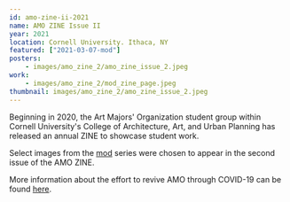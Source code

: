 ```yaml
---
id: amo-zine-ii-2021
name: AMO ZINE Issue II
year: 2021
location: Cornell University. Ithaca, NY
featured: ["2021-03-07-mod"]
posters:
    - images/amo_zine_2/amo_zine_issue_2.jpeg
work:
    - images/amo_zine_2/mod_zine_page.jpeg
thumbnail: images/amo_zine_2/amo_zine_issue_2.jpeg
---
```


Beginning in 2020, the Art Majors' Organization student group within
Cornell University's College of Architecture, Art, and Urban Planning has
released an annual ZINE to showcase student work.

Select images from the [mod](/art/mod) series were chosen to
appear in the second issue of the AMO ZINE.

More information about the effort to revive AMO through COVID-19 can be found
[here](https://www.sabrinahaertiggonzalez.com/copy-of-johnson-mueseum-coloring-bo-1).
